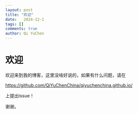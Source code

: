```yaml
---
layout: post
title: "欢迎"
date:   2024-12-1
tags: []
comments: true
author: Qi YuChen
---
```

# 欢迎

欢迎来到我的博客，这里没啥好说的，如果有什么问题，请在

https://github.com/QiYuChenChina/qiyuchenchina.github.io/

上提出issue！

谢谢。

